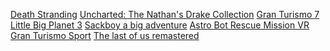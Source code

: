 [Death Stranding](https://www.amazon.com/Death-Stranding-PlayStation-4/dp/B01GW8Y3O2/ref=sr_1_1?crid=2B279OFM2Y0TT&dib=eyJ2IjoiMSJ9.GU772Rc-daQPqHQJerHKAdyXWAfCErytor-qV3nCUl7NfiEZgHryCLB3auG7JoL3T9687wc_rR6Wh3_i_JDxzf9uY1m4ukIlc3IDlvvLJLVw6VSk94mpRloHkw-_2dUply1XSRtbDXTMppTN3eL7vi6cH83oMp4ZHO2oPX5hZ_mabq7pVFLR1Egm1Z8oFBW22N0DjQQgieMWqHPH04Xfy8wGMBwhUtcDCxFCRS9B3g4.wm9oHF7H16ekBliHY6tdhB5n8twoZRhiEFeyox1xe7E&dib_tag=se&keywords=death%2Bstranding%2Bps4&qid=1728230034&sprefix=death%2Bstra%2Caps%2C191&sr=8-1&th=1)
[Uncharted: The Nathan's Drake Collection](https://www.amazon.com/Uncharted-Nathan-Drake-Collection-PlayStation-Sony/dp/B00YV6BNTG/ref=sr_1_1?crid=3JTMZ0EOT4SRY&dib=eyJ2IjoiMSJ9.UXpBtJ2Itv4B91ORbdCZoq3dJS-qSR7lIV5REsHhhMLieB0fAyCehGtGCejRJrSAJqr_0_6jj6J2Zk9s_kHZLHN-z6c0DYwrhm0xaLZjD16xorOHbwAFq9SOTuk1il6qGoGxt4-zWOVKsxnSZyawEf8cYmPDLs_v-vHQRWZf6BkpbUPw9IUIo_gghdAA31na7OqsaadL6ucxw5gvCE_VnnuAAPGVMNj9AWHlqVE8iiw.AERLpURTVA7YMMgkVd_kYJlU5yVYNIzy3kAzi7OpjTk&dib_tag=se&keywords=uncharted+the+nathan+drake+collection+ps4&qid=1728230075&sprefix=Uncharted+the+%2Caps%2C199&sr=8-1)
[Gran Turismo 7](https://www.amazon.com/Gran-Turismo-7-Standard-PlayStation-4/dp/B09RDTR27Z/ref=sr_1_1?crid=TE1O0TIIGA93&dib=eyJ2IjoiMSJ9.yv5QQZtQXx9L_7fV_SToM02DBTWpY6zk-AnssTnc5ImjpY2yDS_LTwpJBmXPzGOndl9NBu9FrP3q-Fy-nTKjk2am4fOKy5Av2ykVjkKGgwBc2m_3q-PWUhYHd9bgSrTHtWo9e8BOO71myYX8SZhT6BXrH_xfXqLjH6qrrjuykeCkTqqEWB4rk1yoC13_TPB8Tz2UpKWcs3TKdQ46pKxnFoLsJmcYimR_ierqsQCq42Q.Gr2UFsWAC703Y7UYVkduj_3R90b3hg2Ysbzo4VuxeYE&dib_tag=se&keywords=gran+turismo+7+ps4&qid=1728230128&sprefix=Gran+%2Caps%2C202&sr=8-1)
[Little Big Planet 3](https://www.amazon.com/Little-Big-Planet-3-PlayStation-4/dp/B00NJ0TLQM/ref=sr_1_1?crid=2GXB1QQWJFFG9&dib=eyJ2IjoiMSJ9.gfQ5nWHSe86G5vPFi9iKGhjGcGxGqkFfetFhZkuY_ZTVkM9Qm2dhH241IhsXuU0Ep6Y51HmnZrYhEmf7N6bHcZr6RcH2jUX_-uanaR58Ne3dtHGbwujLPAac-KSpP7TxiOTL4yCa5lZ2pCdKtNLG2MgIGk3pxM_i85_DVBhFY0DFWFFWPlM7whK5UuGOs6AYAshWK4LX2t5fmbV4WNczuLOmTq70Rs1sl_ak2UCN3IA.d_HfXumAcSaZ2I1Cjkn7xxOKW7MMGIoe1wyK0u1geDU&dib_tag=se&keywords=little+big+planet+ps4&qid=1728230169&sprefix=little+big+planet%2Caps%2C211&sr=8-1)
[Sackboy a big adventure](https://www.amazon.com/Sackboy-Big-Adventure-PlayStation-4/dp/B08JHQ4NBB/ref=sr_1_2?crid=2GXB1QQWJFFG9&dib=eyJ2IjoiMSJ9.gfQ5nWHSe86G5vPFi9iKGhjGcGxGqkFfetFhZkuY_ZTVkM9Qm2dhH241IhsXuU0Ep6Y51HmnZrYhEmf7N6bHcZr6RcH2jUX_-uanaR58Ne3dtHGbwujLPAac-KSpP7TxiOTL4yCa5lZ2pCdKtNLG2MgIGk3pxM_i85_DVBhFY0DFWFFWPlM7whK5UuGOs6AYAshWK4LX2t5fmbV4WNczuLOmTq70Rs1sl_ak2UCN3IA.d_HfXumAcSaZ2I1Cjkn7xxOKW7MMGIoe1wyK0u1geDU&dib_tag=se&keywords=little%2Bbig%2Bplanet%2Bps4&qid=1728230169&sprefix=little%2Bbig%2Bplanet%2Caps%2C211&sr=8-2&th=1)
[Astro Bot Rescue Mission VR](https://www.amazon.com/Astro-BOT-Rescue-Mission-VR/dp/B07H2Y6RPL/ref=sr_1_2?crid=3K0JY86U6SLED&dib=eyJ2IjoiMSJ9.9eSgcLHhrplHCJ8mmBrLrpVjfKD13EpnUyTLiKDqvQBJ-nUqqW7FAKT1k0mRP5MWSz49xyqj2gwkLtjf4AEvDcawCdcOJ_dPTGykeawLUQUjChvCUDmBFPVVH7Cb7vUi_trB5LjRj9ad6TiMfZpIEbwhDUxZdPg-3nlRlYkoeAup_m_K0ELEHtIQSEzm39MN-wXhE9cF-odxkNW4CWptHReOAWY1JSvAas9V2G8K67Q.1oXEBDfbp2Am-SF-uNn6xBr_lGzOl3sBXQd1oE9vKvc&dib_tag=se&keywords=astro+bot+rescue+mission+ps4&qid=1728230248&sprefix=astro+bot+res%2Caps%2C187&sr=8-2)
[Gran Turismo Sport](https://www.amazon.com/Gran-Turismo-Sport-Hits-PlayStation-4/dp/B07XQR6F59/ref=sr_1_1?crid=310E0MWFBE1M1&dib=eyJ2IjoiMSJ9.zG3vUZXCUzfyLWNcuMtwzw7blPH3IgBJJyVzo5aMRC8_xK5Mu-vYGYwbwKYuosZ8XaHB3oYvsjujOs2s5MqgNs-3RBzFpyA9wVPPaxdlhR8bUopkVfh7LIvgKovyxKpM0KucgfzG4PVtzJaQYXqfdJH7q-QMdy8XyxSOksoXGTJX6HwoecUx50CZZNmIUx2z6H3nfol1gK0wOGNFZH6f4seynby2_MaPzFRAeLuZv_8.qE9SUH4DRjDu2FkXrF_kpDDq6wCfvSP-llJJw9DVSRk&dib_tag=se&keywords=gran+turismo+sport+ps4&qid=1728230332&sprefix=gran+turismo+spo%2Caps%2C210&sr=8-1)
[The last of us remastered](https://www.amazon.com/LAST-REMASTERED-video-Sony-PlayStation-4/dp/B00JQ8UWZ0/ref=sr_1_1?crid=2MQC7M6V6G08&dib=eyJ2IjoiMSJ9.t0oGXxI_6hc-hgdexoyh36uJp8ZORBnISl-tpYWEhirQib3w_8nbYYhYV_XwZduV5l--_o3nfC1eCAT2cj_KgQKURfsQpXMtdgvDof68L8nmuU-AfqjTPDStQnO2rQ024T6kWSoLb3M6hsarcGR2T4WCzOvpULZ98JXFHC6lF4aQOSS7v9sBG04AYpz1DZeBwy1U1BH_9ZYOy5ez0Z7h-vn0nWGt057yo7WsOj-ZyIs.fn_SSgNfAzbOiB_dMCCaVn7qwESQID04vkRmxVg7iJc&dib_tag=se&keywords=the+last+of+us+remastered+ps4&qid=1728230395&sprefix=the+last+of+us+re%2Caps%2C209&sr=8-1)
